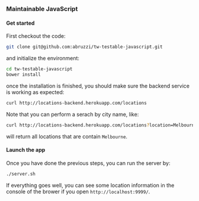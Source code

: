 ### Maintainable JavaScript

#### Get started

First checkout the code:

```sh
git clone git@github.com:abruzzi/tw-testable-javascript.git
```

and initialize the environment:

```sh
cd tw-testable-javascript
bower install
```

once the installation is finished, you should make sure the backend service is working as expected:

```sh
curl http://locations-backend.herokuapp.com/locations
```

Note that you can perform a serach by city name, like:

```sh
curl http://locations-backend.herokuapp.com/locations?location=Melbourne
```

will return all locations that are contain `Melbourne`.

#### Launch the app

Once you have done the previous steps, you can run the server by:

```sh
./server.sh
```

If everything goes well, you can see some location information in the console of the brower if you
open `http://localhost:9999/`.

